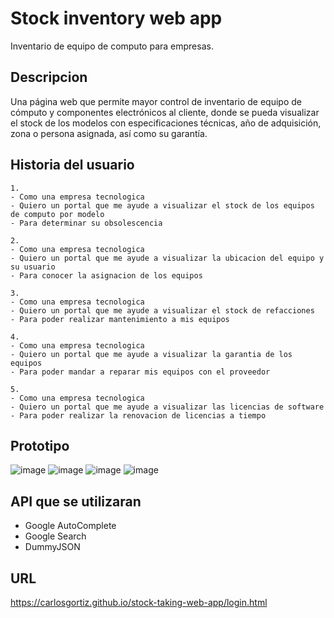 # Stock inventory web app
Inventario de equipo de computo para empresas.

## Descripcion
Una página web que permite mayor control de inventario de equipo de cómputo y componentes electrónicos al cliente, donde se pueda visualizar el stock de los modelos con especificaciones técnicas, año de adquisición, zona o persona asignada, así como su garantía.


## Historia del usuario
```
1. 
- Como una empresa tecnologica 
- Quiero un portal que me ayude a visualizar el stock de los equipos de computo por modelo
- Para determinar su obsolescencia

2. 
- Como una empresa tecnologica 
- Quiero un portal que me ayude a visualizar la ubicacion del equipo y su usuario
- Para conocer la asignacion de los equipos

3. 
- Como una empresa tecnologica
- Quiero un portal que me ayude a visualizar el stock de refacciones
- Para poder realizar mantenimiento a mis equipos

4. 
- Como una empresa tecnologica
- Quiero un portal que me ayude a visualizar la garantia de los equipos
- Para poder mandar a reparar mis equipos con el proveedor

5. 
- Como una empresa tecnologica
- Quiero un portal que me ayude a visualizar las licencias de software
- Para poder realizar la renovacion de licencias a tiempo
```
## Prototipo
![image](https://user-images.githubusercontent.com/111394587/199123506-fc36a6e3-1166-43e9-99e0-27226183e5af.png)
![image](https://user-images.githubusercontent.com/111394587/199123131-39825bb0-5723-45d9-aea5-50bca933f636.png)
![image](https://user-images.githubusercontent.com/111394587/199123326-c01476d7-bfc2-4eab-a313-f2f3ca12230d.png)
![image](https://user-images.githubusercontent.com/111394587/199123407-863f83fa-c49b-4aa4-937e-16c3ea9d69c0.png)

## API que se utilizaran
- Google AutoComplete
- Google Search
- DummyJSON

## URL
https://carlosgortiz.github.io/stock-taking-web-app/login.html
